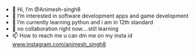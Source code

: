 - 👋 Hi, I’m @Animesh-singh8
- 👀 I’m interested in software development apps and game development
- 🌱 I’m currently learning python and i am in 12th standard
- 💞️ no collaboration right now....still learning
- 📫 How to reach me u can dm me on my insta id www.instagram.com/animesh_singh8

<!---
Animesh-singh8/Animesh-singh8 is a ✨ special ✨ repository because its `README.md` (this file) appears on your GitHub profile.
You can click the Preview link to take a look at your changes.
--->
